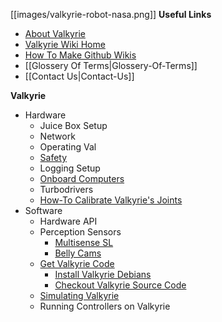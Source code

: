 [[images/valkyrie-robot-nasa.png]]
__Useful Links__
* [About Valkyrie](http://nasa-jsc-robotics.github.io/valkyrie/)
* [Valkyrie Wiki Home](https://github.com/NASA-JSC-Robotics/valkyrie/wiki)
* [How To Make Github Wikis](How-To-Make-Wikis)
* [[Glossery Of Terms|Glossery-Of-Terms]]
* [[Contact Us|Contact-Us]]

__Valkyrie__
* Hardware
  * Juice Box Setup
  * Network
  * Operating Val
  * [Safety](https://github.com/NASA-JSC-Robotics/valkyrie/wiki/Safety)
  * Logging Setup
  * [Onboard Computers](Onboard-Computers)
  * Turbodrivers
  * [How-To Calibrate Valkyrie's Joints](https://github.com/NASA-JSC-Robotics/valkyrie/wiki/How-To-Calibrate-Valkyrie's-Joints)
* Software
  * Hardware API
  * Perception Sensors
    * [Multisense SL](https://github.com/NASA-JSC-Robotics/valkyrie/wiki/Multisense-SL)
    * [Belly Cams](https://github.com/NASA-JSC-Robotics/valkyrie/wiki/Belly-Cams)
  * [Get Valkyrie Code](https://github.com/NASA-JSC-Robotics/valkyrie/wiki/Get-Valkyrie-Code)
    * [Install Valkyrie Debians](Valkyrie-Debians)
    * [Checkout Valkyrie Source Code](Valkyrie-Source-Code)
  * [Simulating Valkyrie](https://github.com/NASA-JSC-Robotics/valkyrie/wiki/Simulating-Valkyrie)
  * Running Controllers on Valkyrie